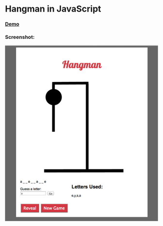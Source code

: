 # Hangman in JavaScript

### [Demo](kellyking.me/projects/hangman)


### Screenshot:
![Screenshot](images/hangman-game.jpg)
